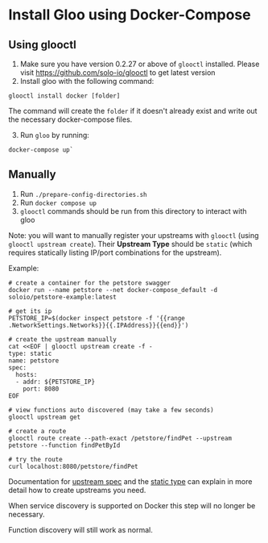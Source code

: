 # Install Gloo using Docker-Compose

## Using glooctl

 1. Make sure you have version 0.2.27 or above of `glooctl` installed.
    Please visit https://github.com/solo-io/glooctl to get latest version
 2. Install gloo with the following command:

```
glooctl install docker [folder]
```

The command will create the `folder` if it doesn't already exist and
write out the necessary docker-compose files.

 3. Run `gloo` by running:

```
docker-compose up`
```

## Manually

1. Run `./prepare-config-directories.sh`
2. Run `docker compose up`
3. `glooctl` commands should be run from this directory to interact with gloo

Note: you will want to manually register your upstreams with `glooctl`
(using `glooctl upstream create`). Their **Upstream Type** should be `static`
(which requires statically listing IP/port combinations for the upstream).

Example:

```
# create a container for the petstore swagger
docker run --name petstore --net docker-compose_default -d soloio/petstore-example:latest

# get its ip
PETSTORE_IP=$(docker inspect petstore -f '{{range .NetworkSettings.Networks}}{{.IPAddress}}{{end}}')

# create the upstream manually
cat <<EOF | glooctl upstream create -f -
type: static
name: petstore
spec:
  hosts:
  - addr: ${PETSTORE_IP}
    port: 8080
EOF

# view functions auto discovered (may take a few seconds)
glooctl upstream get

# create a route
glooctl route create --path-exact /petstore/findPet --upstream petstore --function findPetById

# try the route
curl localhost:8080/petstore/findPet
```

Documentation for [upstream spec](../../docs/v1/upstream.md) and
the [static type](../../docs/plugins/static.md) can explain in more detail
how to create upstreams you need.

When service discovery is supported on Docker this step will no longer be necessary.

Function discovery will still work as normal.
